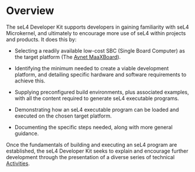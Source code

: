 # Overview

The seL4 Developer Kit supports developers in gaining familiarity with seL4
Microkernel, and ultimately to encourage more use of seL4 within projects and
products. It does this by:

- Selecting a readily available low-cost SBC (Single Board Computer) as the
  target platform (The [Avnet MaaXBoard](../avent_maaxboard/main.md)).

- Identifying the minimum needed to create a viable development platform, and
  detailing specific hardware and software requirements to achieve this.

- Supplying preconfigured build environments, plus associated examples, with
  all the content required to generate seL4 executable programs.

- Demonstrating how an seL4 executable program can be loaded and executed on
  the chosen target platform.

- Documenting the specific steps needed, along with more general guidance.

Once the fundamentals of building and executing an seL4 program are
established, the seL4 Developer Kit seeks to explain and encourage further
development through the presentation of a diverse series of technical
[Activities](../activities/activities.md).
